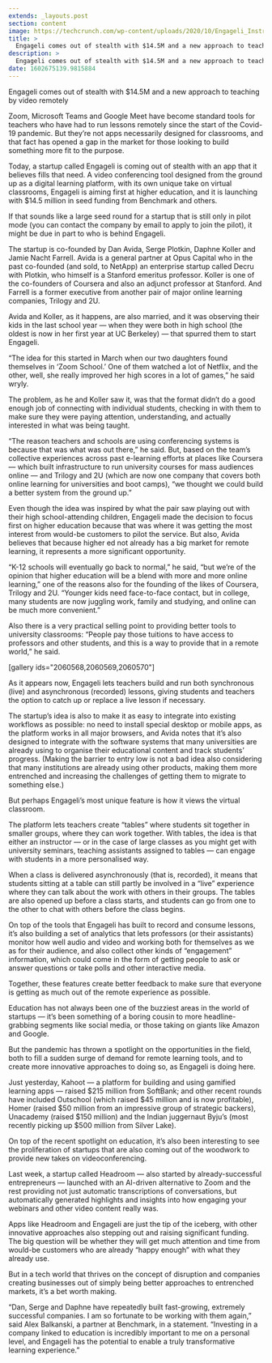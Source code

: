 ```yaml
--- 
extends: _layouts.post 
section: content 
image: https://techcrunch.com/wp-content/uploads/2020/10/Engageli_Instructor_View_Of_Study_Groups_1.jpg?w=718 
title: > 
  Engageli comes out of stealth with $14.5M and a new approach to teaching by video remotely – TechCrunch 
description: > 
  Engageli comes out of stealth with $14.5M and a new approach to teaching by video remotelyZoom, Microsoft Teams and Google Meet have become standard tools for teachers who have had to run lessons remotely since the start of the Covid-19 pandemic.Today, a startup called Engageli is coming out of stealth with an app that it believes fills that need.And Farrell is a former executive from another pair of major online learning companies, Trilogy and 2U.The platform lets teachers create “tables” where students sit together in smaller groups, where they can work together.I am so fortunate to be working with them again,” said Alex Balkanski, a partner at Benchmark, in a statement. 
date: 1602675139.9815884 
--- 
```

Engageli comes out of stealth with $14.5M and a new approach to teaching by video remotely

Zoom, Microsoft Teams and Google Meet have become standard tools for teachers who have had to run lessons remotely since the start of the Covid-19 pandemic. But they’re not apps necessarily designed for classrooms, and that fact has opened a gap in the market for those looking to build something more fit to the purpose.

Today, a startup called Engageli is coming out of stealth with an app that it believes fills that need. A video conferencing tool designed from the ground up as a digital learning platform, with its own unique take on virtual classrooms, Engageli is aiming first at higher education, and it is launching with $14.5 million in seed funding from Benchmark and others.

If that sounds like a large seed round for a startup that is still only in pilot mode (you can contact the company by email to apply to join the pilot), it might be due in part to who is behind Engageli.

The startup is co-founded by Dan Avida, Serge Plotkin, Daphne Koller and Jamie Nacht Farrell. Avida is a general partner at Opus Capital who in the past co-founded (and sold, to NetApp) an enterprise startup called Decru with Plotkin, who himself is a Stanford emeritus professor. Koller is one of the co-founders of Coursera and also an adjunct professor at Stanford. And Farrell is a former executive from another pair of major online learning companies, Trilogy and 2U.

Avida and Koller, as it happens, are also married, and it was observing their kids in the last school year — when they were both in high school (the oldest is now in her first year at UC Berkeley) — that spurred them to start Engageli.

“The idea for this started in March when our two daughters found themselves in ‘Zoom School.’ One of them watched a lot of Netflix, and the other, well, she really improved her high scores in a lot of games,” he said wryly.

The problem, as he and Koller saw it, was that the format didn’t do a good enough job of connecting with individual students, checking in with them to make sure they were paying attention, understanding, and actually interested in what was being taught.

“The reason teachers and schools are using conferencing systems is because that was what was out there,” he said. But, based on the team’s collective experiences across past e-learning efforts at places like Coursera — which built infrastructure to run university courses for mass audiences online — and Trilogy and 2U (which are now one company that covers both online learning for universities and boot camps), “we thought we could build a better system from the ground up.”

Even though the idea was inspired by what the pair saw playing out with their high school-attending children, Engageli made the decision to focus first on higher education because that was where it was getting the most interest from would-be customers to pilot the service. But also, Avida believes that because higher ed not already has a big market for remote learning, it represents a more significant opportunity.

“K-12 schools will eventually go back to normal,” he said, “but we’re of the opinion that higher education will be a blend with more and more online learning,” one of the reasons also for the founding of the likes of Coursera, Trilogy and 2U. “Younger kids need face-to-face contact, but in college, many students are now juggling work, family and studying, and online can be much more convenient.”

Also there is a very practical selling point to providing better tools to university classrooms: “People pay those tuitions to have access to professors and other students, and this is a way to provide that in a remote world,” he said.

[gallery ids="2060568,2060569,2060570"]

As it appears now, Engageli lets teachers build and run both synchronous (live) and asynchronous (recorded) lessons, giving students and teachers the option to catch up or replace a live lesson if necessary.

The startup’s idea is also to make it as easy to integrate into existing workflows as possible: no need to install special desktop or mobile apps, as the platform works in all major browsers, and Avida notes that it’s also designed to integrate with the software systems that many universities are already using to organise their educational content and track students’ progress. (Making the barrier to entry low is not a bad idea also considering that many institutions are already using other products, making them more entrenched and increasing the challenges of getting them to migrate to something else.)

But perhaps Engageli’s most unique feature is how it views the virtual classroom.

The platform lets teachers create “tables” where students sit together in smaller groups, where they can work together. With tables, the idea is that either an instructor — or in the case of large classes as you might get with university seminars, teaching assistants assigned to tables — can engage with students in a more personalised way.

When a class is delivered asynchronously (that is, recorded), it means that students sitting at a table can still partly be involved in a “live” experience where they can talk about the work with others in their groups. The tables are also opened up before a class starts, and students can go from one to the other to chat with others before the class begins.

On top of the tools that Engageli has built to record and consume lessons, it’s also building a set of analytics that lets professors (or their assistants) monitor how well audio and video and working both for themselves as we as for their audience, and also collect other kinds of “engagement” information, which could come in the form of getting people to ask or answer questions or take polls and other interactive media.

Together, these features create better feedback to make sure that everyone is getting as much out of the remote experience as possible.

Education has not always been one of the buzziest areas in the world of startups — it’s been something of a boring cousin to more headline-grabbing segments like social media, or those taking on giants like Amazon and Google.

But the pandemic has thrown a spotlight on the opportunities in the field, both to fill a sudden surge of demand for remote learning tools, and to create more innovative approaches to doing so, as Engageli is doing here.

Just yesterday, Kahoot — a platform for building and using gamified learning apps — raised $215 million from SoftBank; and other recent rounds have included Outschool (which raised $45 million and is now profitable), Homer (raised $50 million from an impressive group of strategic backers), Unacademy (raised $150 million) and the Indian juggernaut Byju’s (most recently picking up $500 million from Silver Lake).

On top of the recent spotlight on education, it’s also been interesting to see the proliferation of startups that are also coming out of the woodwork to provide new takes on videoconferencing.

Last week, a startup called Headroom — also started by already-successful entrepreneurs — launched with an AI-driven alternative to Zoom and the rest providing not just automatic transcriptions of conversations, but automatically generated highlights and insights into how engaging your webinars and other video content really was.

Apps like Headroom and Engageli are just the tip of the iceberg, with other innovative approaches also stepping out and raising significant funding. The big question will be whether they will get much attention and time from would-be customers who are already “happy enough” with what they already use.

But in a tech world that thrives on the concept of disruption and companies creating businesses out of simply being better approaches to entrenched markets, it’s a bet worth making.

“Dan, Serge and Daphne have repeatedly built fast-growing, extremely successful companies. I am so fortunate to be working with them again,” said Alex Balkanski, a partner at Benchmark, in a statement. “Investing in a company linked to education is incredibly important to me on a personal level, and Engageli has the potential to enable a truly transformative learning experience.”